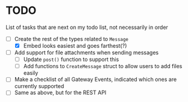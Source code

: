 # TODO
List of tasks that are next on my todo list, not necessarily in order

- [ ] Create the rest of the types related to `Message`
  - [x] Embed looks easiest and goes farthest(?)
- [ ] Add support for file attachments when sending messages
  - [ ] Update `post()` function to support this
  - [ ] Add functions to `CreateMessage` struct to allow users to add files easily
- [ ] Make a checklist of all Gateway Events, indicated which ones are currently supported
- [ ] Same as above, but for the REST API
